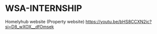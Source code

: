# WSA-INTERNSHIP
Homelyhub website (Property website)
https://youtu.be/bHS8CCXN2ic?si=D8_wXOX__dfOmsek
